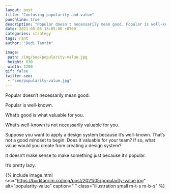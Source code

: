 ```yaml
---
layout: post
title: "Confusing popularity and value"
punchline: true
description: "Popular doesn't necessarily mean good. Popular is well-known"
date: 2021-05-05 13:05:00 +0700
categories: strategy
tags: rant
author: "Budi Tanrim"

image:
 path: /img/seo/popularity-value.jpg
 height: 630
 width: 1200
gif: false
twitter-seo: 
 - "seo/popularity-value.jpg"
---
```


Popular doesn’t necessarily mean good.

Popular is well-known.

What’s good is what valuable for you.

What’s well-known is not necessarily valuable for you.

Suppose you want to apply a design system because it’s well-known. That’s not a good mindset to begin. Does it valuable for your team? If so, what value would you create from creating a design system?

It doesn’t make sense to make something just because it’s popular.

It’s pretty lazy.

{% include image.html 
src="https://buditanrim.co/img/post/2021/05/popularity-value.jpg" 
alt="popularity-value" 
caption=" "
class="illustration small m-t-s m-b-s" %}

